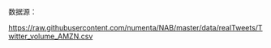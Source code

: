 数据源：

<https://raw.githubusercontent.com/numenta/NAB/master/data/realTweets/Twitter_volume_AMZN.csv>

